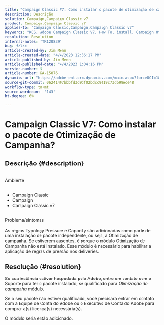 ```yaml
---
title: "Campaign Classic V7: Como instalar o pacote de otimização de campanha?"
description: Descrição
solution: Campaign,Campaign Classic v7
product: Campaign,Campaign Classic v7
applies-to: "Campaign Classic,Campaign,Campaign Classic v7"
keywords: "KCS, Adobe Campaign Classic V7, How To, install, Campaign Otimization package, Adobe Campaign, Adobe Campaign Classic"
resolution: Resolution
internal-notes: "TK120839"
bug: false
article-created-by: Jim Menn
article-created-date: "4/4/2023 12:56:17 PM"
article-published-by: Jim Menn
article-published-date: "4/4/2023 1:04:16 PM"
version-number: 5
article-number: KA-15076
dynamics-url: "https://adobe-ent.crm.dynamics.com/main.aspx?forceUCI=1&pagetype=entityrecord&etn=knowledgearticle&id=772bfd14-e8d2-ed11-a7c7-6045bd006b4b"
source-git-commit: 06241497bbbfd3d9df02bdcc9019c73db99ece48
workflow-type: tm+mt
source-wordcount: '143'
ht-degree: 6%

---
```


# Campaign Classic V7: Como instalar o pacote de Otimização de Campanha?

## Descrição {#description}

<br>Ambiente<br><br>
- Campaign Classic
- Campaign
- Campaign Classic v7


<br>Problema/sintomas<br><br>
As regras Typology Pressure e Capacity são adicionadas como parte de uma instalação de pacote independente, ou seja, a Otimização de campanha. Se estiverem ausentes, é porque o módulo Otimização de Campanha não está instalado.
Esse módulo é necessário para habilitar a aplicação de regras de pressão nos deliveries.




## Resolução {#resolution}


Se sua instância estiver hospedada pelo Adobe, entre em contato com o Suporte para ter o pacote instalado, se qualificado para *Otimização de campanha* módulo.

Se o seu pacote não estiver qualificado, você precisará entrar em contato com a Equipe de Conta do Adobe ou o Executivo de Conta do Adobe para comprar a(s) licença(s) necessária(s).

O módulo seria então adicionado.
